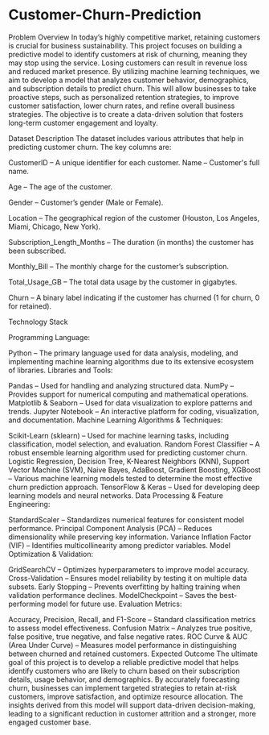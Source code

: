 # Customer-Churn-Prediction

Problem Overview
In today’s highly competitive market, retaining customers is crucial for business sustainability. This project focuses on building a predictive model to identify customers at risk of churning, meaning they may stop using the service. Losing customers can result in revenue loss and reduced market presence. By utilizing machine learning techniques, we aim to develop a model that analyzes customer behavior, demographics, and subscription details to predict churn. This will allow businesses to take proactive steps, such as personalized retention strategies, to improve customer satisfaction, lower churn rates, and refine overall business strategies. The objective is to create a data-driven solution that fosters long-term customer engagement and loyalty.

Dataset Description
The dataset includes various attributes that help in predicting customer churn. The key columns are:

CustomerID – A unique identifier for each customer.
Name – Customer's full name.

Age – The age of the customer.

Gender – Customer’s gender (Male or Female).

Location – The geographical region of the customer (Houston, Los Angeles, Miami, Chicago, New York).

Subscription_Length_Months – The duration (in months) the customer has been subscribed.

Monthly_Bill – The monthly charge for the customer’s subscription.

Total_Usage_GB – The total data usage by the customer in gigabytes.

Churn – A binary label indicating if the customer has churned (1 for churn, 0 for retained).

Technology Stack

Programming Language:

Python – The primary language used for data analysis, modeling, and implementing machine learning algorithms due to its extensive ecosystem of libraries.
Libraries and Tools:

Pandas – Used for handling and analyzing structured data.
NumPy – Provides support for numerical computing and mathematical operations.
Matplotlib & Seaborn – Used for data visualization to explore patterns and trends.
Jupyter Notebook – An interactive platform for coding, visualization, and documentation.
Machine Learning Algorithms & Techniques:

Scikit-Learn (sklearn) – Used for machine learning tasks, including classification, model selection, and evaluation.
Random Forest Classifier – A robust ensemble learning algorithm used for predicting customer churn.
Logistic Regression, Decision Tree, K-Nearest Neighbors (KNN), Support Vector Machine (SVM), Naive Bayes, AdaBoost, Gradient Boosting, XGBoost – Various machine learning models tested to determine the most effective churn prediction approach.
TensorFlow & Keras – Used for developing deep learning models and neural networks.
Data Processing & Feature Engineering:

StandardScaler – Standardizes numerical features for consistent model performance.
Principal Component Analysis (PCA) – Reduces dimensionality while preserving key information.
Variance Inflation Factor (VIF) – Identifies multicollinearity among predictor variables.
Model Optimization & Validation:

GridSearchCV – Optimizes hyperparameters to improve model accuracy.
Cross-Validation – Ensures model reliability by testing it on multiple data subsets.
Early Stopping – Prevents overfitting by halting training when validation performance declines.
ModelCheckpoint – Saves the best-performing model for future use.
Evaluation Metrics:

Accuracy, Precision, Recall, and F1-Score – Standard classification metrics to assess model effectiveness.
Confusion Matrix – Analyzes true positive, false positive, true negative, and false negative rates.
ROC Curve & AUC (Area Under Curve) – Measures model performance in distinguishing between churned and retained customers.
Expected Outcome
The ultimate goal of this project is to develop a reliable predictive model that helps identify customers who are likely to churn based on their subscription details, usage behavior, and demographics. By accurately forecasting churn, businesses can implement targeted strategies to retain at-risk customers, improve satisfaction, and optimize resource allocation. The insights derived from this model will support data-driven decision-making, leading to a significant reduction in customer attrition and a stronger, more engaged customer base.

